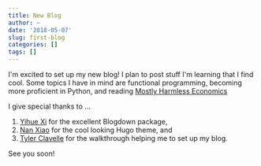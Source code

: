 ```yaml
---
title: New Blog
author: ~
date: '2018-05-07'
slug: first-blog
categories: []
tags: []
---
```


I'm excited to set up my new blog! I plan to post stuff I'm learning that I find cool. Some topics I have in mind are functional programming, becoming more proficient in Python, and reading [Mostly Harmless Economics](http://www.mostlyharmlesseconometrics.com/)

I give special thanks to ...
1. [Yihue Xi](https://bookdown.org/yihui/blogdown/) for the excellent Blogdown package, 
2. [Nan Xiao](https://github.com/road2stat/hugo-tanka) for the cool looking Hugo theme, and
3. [Tyler Clavelle](https://tclavelle.github.io/blog/blogdown_github/) for the walkthrough helping me to set up my blog.

See you soon!